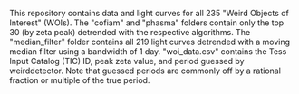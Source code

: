 This repository contains data and light curves for all 235 "Weird Objects of Interest" (WOIs).
The "cofiam" and "phasma" folders contain only the top 30 (by zeta peak) detrended with the respective algorithms.
The "median_filter" folder contains all 219 light curves detrended with a moving median filter using a bandwidth of 1 day.
"woi_data.csv" contains the Tess Input Catalog (TIC) ID, peak zeta value, and period guessed by weirddetector. Note that guessed periods are commonly off by a rational fraction or multiple of the true period.
